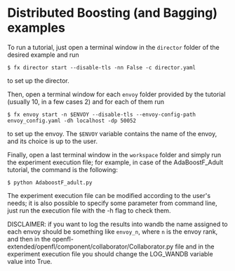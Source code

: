 # Distributed Boosting (and Bagging) examples

To run a tutorial, just open a terminal window in the `director` folder of the desired example and run
```
$ fx director start --disable-tls -nn False -c director.yaml
```
to set up the director.

Then, open a terminal window for each `envoy` folder provided by the tutorial (usually 10, in a few cases 2) and for each of them run
```
$ fx envoy start -n $ENVOY --disable-tls --envoy-config-path envoy_config.yaml -dh localhost -dp 50052
```
to set up the envoy. The `$ENVOY` variable contains the name of the envoy, and its choice is up to the user.

Finally, open a last terminal window in the `workspace` folder and simply run the experiment execution file; for example, in case of the AdaBoostF_Adult tutorial, the command is the following:
```
$ python AdaboostF_adult.py
```
The experiment execution file can be modified according to the user's needs; it is also possible to specify some parameter from command line, just run the execution file with the -h flag to check them.


DISCLAIMER: if you want to log the results into wandb the name assigned to each envoy should be something like `envoy_n`, where `n` is the envoy rank, and then in the openfl-extended/openfl/component/collaborator/Collaborator.py file and in the experiment execution file you should change the LOG_WANDB variable value into True.
